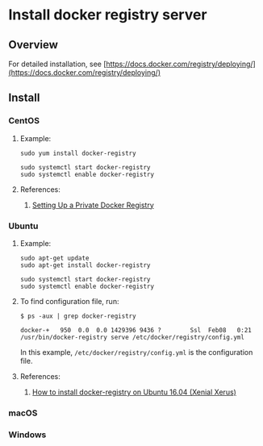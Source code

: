 # Install docker registry server

## Overview

For detailed installation, see
[https://docs.docker.com/registry/deploying/](https://docs.docker.com/registry/deploying/)

## Install

### CentOS

1. Example:

    ```console
    sudo yum install docker-registry

    sudo systemctl start docker-registry
    sudo systemctl enable docker-registry
    ```

1. References:
    1. [Setting Up a Private Docker Registry](http://www.informit.com/articles/article.aspx?p=2464012)

### Ubuntu

1. Example:

    ```console
    sudo apt-get update
    sudo apt-get install docker-registry

    sudo systemctl start docker-registry
    sudo systemctl enable docker-registry
    ```

1. To find configuration file, run:

    ```console
    $ ps -aux | grep docker-registry

    docker-+   950  0.0  0.0 1429396 9436 ?        Ssl  Feb08   0:21 /usr/bin/docker-registry serve /etc/docker/registry/config.yml
    ```

    In this example, `/etc/docker/registry/config.yml` is the configuration file.

1. References:
    1. [How to install docker-registry on Ubuntu 16.04 (Xenial Xerus)](https://www.howtoinstall.co/en/ubuntu/xenial/docker-registry)

### macOS

### Windows
